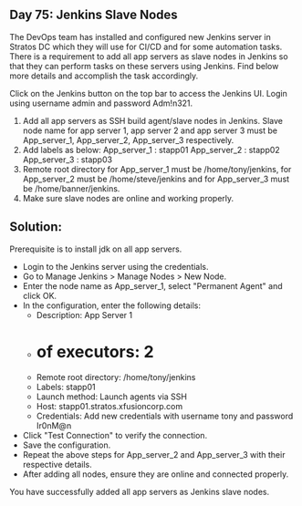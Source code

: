 ## Day 75: Jenkins Slave Nodes

The DevOps team has installed and configured new Jenkins server in Stratos DC which they will use for CI/CD and for some automation tasks. There is a requirement to add all app servers as slave nodes in Jenkins so that they can perform tasks on these servers using Jenkins. Find below more details and accomplish the task accordingly.

Click on the Jenkins button on the top bar to access the Jenkins UI. Login using username admin and password Adm!n321.
1. Add all app servers as SSH build agent/slave nodes in Jenkins. Slave node name for app server 1, app server 2 and app server 3 must be App_server_1, App_server_2, App_server_3 respectively.
2. Add labels as below:
App_server_1 : stapp01
App_server_2 : stapp02
App_server_3 : stapp03
3. Remote root directory for App_server_1 must be /home/tony/jenkins, for App_server_2 must be /home/steve/jenkins and for App_server_3 must be /home/banner/jenkins.
4. Make sure slave nodes are online and working properly.

## Solution:

Prerequisite is to install jdk on all app servers.

- Login to the Jenkins server using the credentials.
- Go to Manage Jenkins > Manage Nodes > New Node.
- Enter the node name as App_server_1, select "Permanent Agent" and click OK.
- In the configuration, enter the following details:
  - Description: App Server 1
  - # of executors: 2
  - Remote root directory: /home/tony/jenkins
  - Labels: stapp01
  - Launch method: Launch agents via SSH
  - Host: stapp01.stratos.xfusioncorp.com
  - Credentials: Add new credentials with username tony and password Ir0nM@n
- Click "Test Connection" to verify the connection.
- Save the configuration.
- Repeat the above steps for App_server_2 and App_server_3 with their respective details.
- After adding all nodes, ensure they are online and connected properly.

You have successfully added all app servers as Jenkins slave nodes.